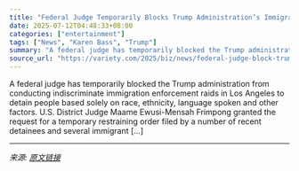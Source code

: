 ```yaml
---
title: "Federal Judge Temporarily Blocks Trump Administration’s Immigration Raids in Los Angeles"
date: 2025-07-12T04:48:33+08:00
categories: ["entertainment"]
tags: ["News", "Karen Bass", "Trump"]
summary: "A federal judge has temporarily blocked the Trump administration from conducting indiscriminate immigration enforcement raids in Los Angeles to detain people based solely on race, ethnicity, language "
source_url: "https://variety.com/2025/biz/news/federal-judge-block-trump-immigration-raid-los-angeles-1236453975/"
---
```


A federal judge has temporarily blocked the Trump administration from conducting indiscriminate immigration enforcement raids in Los Angeles to detain people based solely on race, ethnicity, language spoken and other factors. U.S. District Judge Maame Ewusi-Mensah Frimpong granted the request for a temporary restraining order filed by a number of recent detainees and several immigrant [&#8230;]

---

*来源: [原文链接](https://variety.com/2025/biz/news/federal-judge-block-trump-immigration-raid-los-angeles-1236453975/)*
